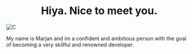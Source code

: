 <h1 align="center">Hiya. Nice to meet you.</h1>

![C](https://img.shields.io/badge/c-%2300599C.svg?style=for-the-badge&logo=c&logoColor=white)


My name is Marjan and im a confident and ambitious person with the goal of becoming a very skillful and renowned developer.
